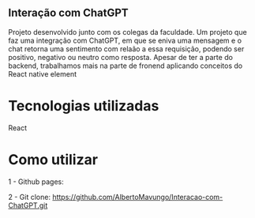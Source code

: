 ## Interação com ChatGPT

Projeto desenvolvido junto com os colegas da faculdade. Um projeto que faz uma integração com ChatGPT, em que se eniva uma mensagem e o chat retorna uma sentimento com relaão a essa requisição, podendo ser positivo, negativo ou neutro como resposta. Apesar de ter a parte do backend, trabalhamos mais na parte de fronend aplicando conceitos do React native element

# Tecnologias utilizadas
React 

# Como utilizar
1 - Github pages: 

2 - Git clone: https://github.com/AlbertoMavungo/Interacao-com-ChatGPT.git